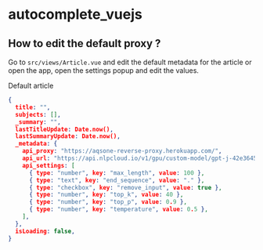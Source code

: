 # autocomplete_vuejs

## How to edit the default proxy ?
Go to `src/views/Article.vue` and edit the default metadata for the article or open the app, open the settings popup and edit the values.

Default article
```json
{
  title: "",
  subjects: [],
  _summary: "",
  lastTitleUpdate: Date.now(),
  lastSummaryUpdate: Date.now(),
  _metadata: {
    api_proxy: "https://aqsone-reverse-proxy.herokuapp.com/",
    api_url: "https://api.nlpcloud.io/v1/gpu/custom-model/gpt-j-42e36450/generation?",
    api_settings: [
      { type: "number", key: "max_length", value: 100 },
      { type: "text", key: "end_sequence", value: "." },
      { type: "checkbox", key: "remove_input", value: true },
      { type: "number", key: "top_k", value: 40 },
      { type: "number", key: "top_p", value: 0.9 },
      { type: "number", key: "temperature", value: 0.5 },
    ],
  },
  isLoading: false,
}
```
